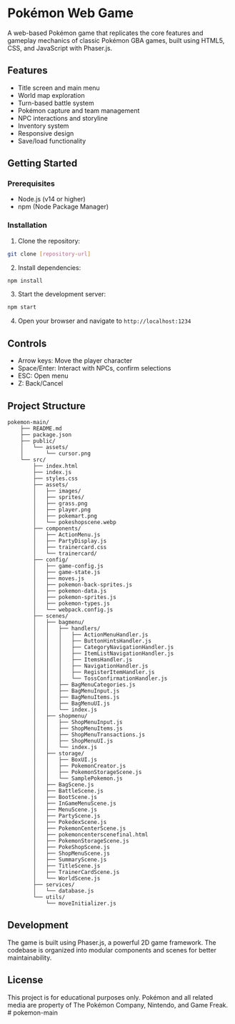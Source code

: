 # Pokémon Web Game

A web-based Pokémon game that replicates the core features and gameplay mechanics of classic Pokémon GBA games, built using HTML5, CSS, and JavaScript with Phaser.js.

## Features

- Title screen and main menu
- World map exploration
- Turn-based battle system
- Pokémon capture and team management
- NPC interactions and storyline
- Inventory system
- Responsive design
- Save/load functionality

## Getting Started

### Prerequisites

- Node.js (v14 or higher)
- npm (Node Package Manager)

### Installation

1. Clone the repository:
```bash
git clone [repository-url]
```

2. Install dependencies:
```bash
npm install
```

3. Start the development server:
```bash
npm start
```

4. Open your browser and navigate to `http://localhost:1234`

## Controls

- Arrow keys: Move the player character
- Space/Enter: Interact with NPCs, confirm selections
- ESC: Open menu
- Z: Back/Cancel

## Project Structure

```
pokemon-main/
    ├── README.md
    ├── package.json
    ├── public/
    │   └── assets/
    │       └── cursor.png
    └── src/
        ├── index.html
        ├── index.js
        ├── styles.css
        ├── assets/
        │   ├── images/
        │   ├── sprites/
        │   ├── grass.png
        │   ├── player.png
        │   ├── pokemart.png
        │   └── pokeshopscene.webp
        ├── components/
        │   ├── ActionMenu.js
        │   ├── PartyDisplay.js
        │   ├── trainercard.css
        │   └── trainercard/
        ├── config/
        │   ├── game-config.js
        │   ├── game-state.js
        │   ├── moves.js
        │   ├── pokemon-back-sprites.js
        │   ├── pokemon-data.js
        │   ├── pokemon-sprites.js
        │   ├── pokemon-types.js
        │   └── webpack.config.js
        ├── scenes/
        │   ├── bagmenu/
        │   │   ├── handlers/
        │   │   │   ├── ActionMenuHandler.js
        │   │   │   ├── ButtonHintsHandler.js
        │   │   │   ├── CategoryNavigationHandler.js
        │   │   │   ├── ItemListNavigationHandler.js
        │   │   │   ├── ItemsHandler.js
        │   │   │   ├── NavigationHandler.js
        │   │   │   ├── RegisterItemHandler.js
        │   │   │   └── TossConfirmationHandler.js
        │   │   ├── BagMenuCategories.js
        │   │   ├── BagMenuInput.js
        │   │   ├── BagMenuItems.js
        │   │   ├── BagMenuUI.js
        │   │   └── index.js
        │   ├── shopmenu/
        │   │   ├── ShopMenuInput.js
        │   │   ├── ShopMenuItems.js
        │   │   ├── ShopMenuTransactions.js
        │   │   ├── ShopMenuUI.js
        │   │   └── index.js
        │   ├── storage/
        │   │   ├── BoxUI.js
        │   │   ├── PokemonCreator.js
        │   │   ├── PokemonStorageScene.js
        │   │   └── SamplePokemon.js
        │   ├── BagScene.js
        │   ├── BattleScene.js
        │   ├── BootScene.js
        │   ├── InGameMenuScene.js
        │   ├── MenuScene.js
        │   ├── PartyScene.js
        │   ├── PokedexScene.js
        │   ├── PokemonCenterScene.js
        │   ├── pokemoncenterscenefinal.html
        │   ├── PokemonStorageScene.js
        │   ├── PokeShopScene.js
        │   ├── ShopMenuScene.js
        │   ├── SummaryScene.js
        │   ├── TitleScene.js
        │   ├── TrainerCardScene.js
        │   └── WorldScene.js
        ├── services/
        │   └── database.js
        └── utils/
            └── moveInitializer.js
```

## Development

The game is built using Phaser.js, a powerful 2D game framework. The codebase is organized into modular components and scenes for better maintainability.

## License

This project is for educational purposes only. Pokémon and all related media are property of The Pokémon Company, Nintendo, and Game Freak. #   p o k e m o n - m a i n 
 